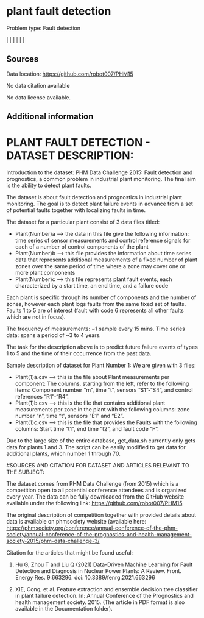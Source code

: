 # plant fault detection

Problem type: Fault detection

|  |
|  |
|  |
## Sources

Data location: https://github.com/robot007/PHM15

No data citation available

No data license available.

## Additional information

# PLANT FAULT DETECTION - DATASET DESCRIPTION:

Introduction to the dataset: PHM Data Challenge 2015: Fault detection and prognostics, a common problem in industrial plant monitoring. The final aim is the ability to detect plant faults.

The dataset is about fault detection and prognostics in industrial plant monitoring. The goal is to detect plant failure events in advance from a set of potential faults together with localizing faults in time.

The dataset for a particular plant consist of 3 data files titled: 
* Plant(Number)a --> the data in this file give the following information: time series of sensor measurements and control reference signals for each of a number of control components of the plant
* Plant(Number)b --> this file provides the information about time series data that represents additional measurements of a fixed number of plant zones over the same period of time where a zone may cover one or more plant components
* Plant(Number)c --> this file represents plant fault events, each characterized by a start time, an end time, and a failure code

Each plant is specific through its number of components and the number of zones, however each plant logs faults from the same fixed set of faults.
Faults 1 to 5 are of interest (fault with code 6 represents all other faults which are not in focus).

The frequency of measurements: ~1 sample every 15 mins.
Time series data: spans a period of ~3 to 4 years.

The task for the description above is to predict future failure events of types 1 to 5 and the time of their occurrence from the past data.

Sample description of dataset for Plant Number 1:
We are given with 3 files:
* Plant(1)a.csv --> this is the file about Plant measurements per component: The columns, starting from the left, refer to the following items:  Component number “m”, time “t”, sensors “S1”-“S4”, and control references “R1”-“R4”.
* Plant(1)b.csv --> this is the file that contains additional plant measurements per zone in the plant with the following columns: zone number “n”, time “t”, sensors “E1” and “E2”.
* Plant(1)c.csv --> this is the file that provides the Faults with the following columns: Start time “t1”, end time “t2”, and fault code “F”.

Due to the large size of the entire database, get_data.sh currently only gets data for plants 1 and 3.  The script can be easily modified to get data for additional plants, which number 1 through 70.


#SOURCES AND CITATION FOR DATASET AND ARTICLES RELEVANT TO THE SUBJECT:

The dataset comes from PHM Data Challenge (from 2015) which is a competition open to all potential conference attendees and is organized every year.
The data can be fully downloaded from the GitHub website available under the following link: https://github.com/robot007/PHM15.

The original description of competition together with provided details about data is available on phmsociety website (available here: https://phmsociety.org/conference/annual-conference-of-the-phm-society/annual-conference-of-the-prognostics-and-health-management-society-2015/phm-data-challenge-3/



Citation for the articles that might be found useful:
1) Hu G, Zhou T and Liu Q (2021) Data-Driven Machine Learning for Fault Detection and Diagnosis in Nuclear Power Plants: A Review. Front. Energy Res. 9:663296. doi: 10.3389/fenrg.2021.663296

2) XIE, Cong, et al. Feature extraction and ensemble decision tree classifier in plant failure detection. In: Annual Conference of the Prognostics and health management society. 2015. (The article in PDF format is also available in the Documentation folder).
